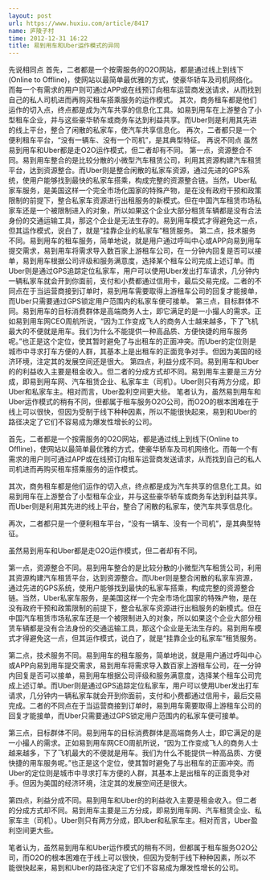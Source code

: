 ```yaml
---
layout: post
url: https://www.huxiu.com/article/8417
name: 庐陵子村
time: 2012-12-31 16:22
title: 易到用车和Uber运作模式的异同
---
```

先说相同点 首先，二者都是一个按需服务的O2O网站，都是通过线上到线下(Online to Offline)，使网站以最简单最优雅的方式，使豪华轿车及司机网络化。而每一个有需求的用户则可通过APP或在线预订向租车运营商发送请求，从而找到自己的私人司机进而再购买租车搭乘服务的运作模式。 其次，商务租车都是他们运作的切入点，终点都是成为汽车共享的信息化工具。如易到用车在上游整合了小型租车企业，并与这些豪华轿车或商务车达到利益共享。而Uber则是利用其先进的线上平台，整合了闲散的私家车，使汽车共享信息化。 再次，二者都只是一个便利租车平台，“没有一辆车、没有一个司机”，是其典型特征。 再说不同点 虽然易到用车和Uber都是走O2O运作模式，但二者却有不同。 第一点，资源整合不同。易到用车整合的是比较分散的小微型汽车租赁公司，利用其资源构建汽车租赁平台，达到资源整合。而Uber则是整合闲散的私家车资源，通过先进的GPS系统，使用户能够找到最快的私家车搭乘，构成完整的资源整合链。当然，Uber私家车服务，是美国这样一个完全市场化国家的特殊产物，是在没有政府干预和政策限制的前提下，整合私家车资源进行出租服务的新模式。但在中国汽车租赁市场私家车还是一个被限制进入的对象，所以如果这个企业大部分租赁车辆都是没有合法身份的交通运输工具，那这个企业是无法生存的。易到用车模式才得避免这一点，但其运作模式，说白了，就是“挂靠企业的私家车”租赁服务。 第二点，技术服务不同。易到用车的租车服务，简单地说，就是用户通过呼叫中心或APP向易到用车提交需求，易到用车将需求导入数百家上游租车公司，在一分钟内回复是否可以接单，易到用车根据公司评级和服务满意度，选择某个租车公司完成上述订单。而Uber则是通过GPS追踪定位私家车，用户可以使用Uber发出打车请求，几分钟内一辆私家车就会开到你面前，支付和小费都通过信用卡，最后交易完成。二者的不同点在于当运营商接到订单时，易到用车需要取得上游租车公司的回复才能接单，而Uber只需要通过GPS锁定用户范围内的私家车便可接单。 第三点，目标群体不同。易到用车的目标消费群体是高端商务人士，即它满足的是一小撮人的需求。正如易到用车网CEO周航所说，“因为工作变成飞人的商务人士越来越多，下了飞机最大的不便就是用车。我们为什么不能提供一种高品质、方便快捷的用车服务呢。”也正是这个定位，使其暂时避免了与出租车的正面冲突。而Uber的定位则是城市中寻求打车方便的人群，其基本上是出租车的正面竞争对手。但因为美国的经济环境，注定其的发展空间还是很大。 第四点，利益分成不同。易到用车和Uber的的利益收入主要是租金收入。但二者的分成方式却不同。易到用车主要是三方分成，即易到用车网、汽车租赁企业、私家车主（司机）。Uber则只有两方分成，即Uber和私家车主。相对而言，Uber盈利空间更大些。 笔者认为，虽然易到用车和Uber运作模式的稍有不同，但都属于租车服务O2O公司，而O2O的根本困难在于线上可以很快，但因为受制于线下种种因素，所以不能很快起来，易到和Uber的路径决定了它们不容易成为爆发性增长的公司。

首先，二者都是一个按需服务的O2O网站，都是通过线上到线下(Online to Offline)，使网站以最简单最优雅的方式，使豪华轿车及司机网络化。而每一个有需求的用户则可通过APP或在线预订向租车运营商发送请求，从而找到自己的私人司机进而再购买租车搭乘服务的运作模式。

其次，商务租车都是他们运作的切入点，终点都是成为汽车共享的信息化工具。如易到用车在上游整合了小型租车企业，并与这些豪华轿车或商务车达到利益共享。而Uber则是利用其先进的线上平台，整合了闲散的私家车，使汽车共享信息化。

再次，二者都只是一个便利租车平台，“没有一辆车、没有一个司机”，是其典型特征。

虽然易到用车和Uber都是走O2O运作模式，但二者却有不同。

第一点，资源整合不同。易到用车整合的是比较分散的小微型汽车租赁公司，利用其资源构建汽车租赁平台，达到资源整合。而Uber则是整合闲散的私家车资源，通过先进的GPS系统，使用户能够找到最快的私家车搭乘，构成完整的资源整合链。当然，Uber私家车服务，是美国这样一个完全市场化国家的特殊产物，是在没有政府干预和政策限制的前提下，整合私家车资源进行出租服务的新模式。但在中国汽车租赁市场私家车还是一个被限制进入的对象，所以如果这个企业大部分租赁车辆都是没有合法身份的交通运输工具，那这个企业是无法生存的。易到用车模式才得避免这一点，但其运作模式，说白了，就是“挂靠企业的私家车”租赁服务。

第二点，技术服务不同。易到用车的租车服务，简单地说，就是用户通过呼叫中心或APP向易到用车提交需求，易到用车将需求导入数百家上游租车公司，在一分钟内回复是否可以接单，易到用车根据公司评级和服务满意度，选择某个租车公司完成上述订单。而Uber则是通过GPS追踪定位私家车，用户可以使用Uber发出打车请求，几分钟内一辆私家车就会开到你面前，支付和小费都通过信用卡，最后交易完成。二者的不同点在于当运营商接到订单时，易到用车需要取得上游租车公司的回复才能接单，而Uber只需要通过GPS锁定用户范围内的私家车便可接单。

第三点，目标群体不同。易到用车的目标消费群体是高端商务人士，即它满足的是一小撮人的需求。正如易到用车网CEO周航所说，“因为工作变成飞人的商务人士越来越多，下了飞机最大的不便就是用车。我们为什么不能提供一种高品质、方便快捷的用车服务呢。”也正是这个定位，使其暂时避免了与出租车的正面冲突。而Uber的定位则是城市中寻求打车方便的人群，其基本上是出租车的正面竞争对手。但因为美国的经济环境，注定其的发展空间还是很大。

第四点，利益分成不同。易到用车和Uber的的利益收入主要是租金收入。但二者的分成方式却不同。易到用车主要是三方分成，即易到用车网、汽车租赁企业、私家车主（司机）。Uber则只有两方分成，即Uber和私家车主。相对而言，Uber盈利空间更大些。

笔者认为，虽然易到用车和Uber运作模式的稍有不同，但都属于租车服务O2O公司，而O2O的根本困难在于线上可以很快，但因为受制于线下种种因素，所以不能很快起来，易到和Uber的路径决定了它们不容易成为爆发性增长的公司。

